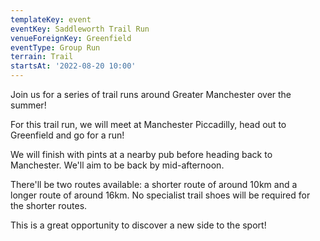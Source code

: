 ```yaml
---
templateKey: event
eventKey: Saddleworth Trail Run
venueForeignKey: Greenfield
eventType: Group Run
terrain: Trail
startsAt: '2022-08-20 10:00'
---
```

Join us for a series of trail runs around Greater Manchester over the summer!

For this trail run, we will meet at Manchester Piccadilly, head out to Greenfield and go for a run!

We will finish with pints at a nearby pub before heading back to Manchester. We'll aim to be back by mid-afternoon.

There'll be two routes available: a shorter route of around 10km and a longer route of around 16km. No specialist trail shoes will be required for the shorter routes.

This is a great opportunity to discover a new side to the sport!

